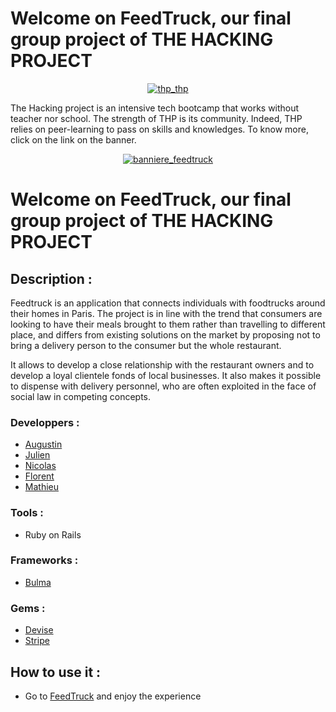 # Welcome on FeedTruck, our final group project of THE HACKING PROJECT

<div>
  <p align="center" >
    <a href="https://www.thehackingproject.org/"><img src="https://i0.wp.com/chromebooklive.com/wp-content/uploads/2018/11/the_hacking_project_logo.png?resize=620%2C171&ssl=1" alt="thp_thp"/></a>
  </p>
  The Hacking project is an intensive tech bootcamp that works without teacher nor school. The strength of THP is its community. Indeed, THP relies on peer-learning to pass on skills and knowledges. To know more, click on the link on the banner.
</div>

<p align="center" >
  <a href="https://feedtruck.herokuapp.com"><img src="https://github.com/aauugguussttiinn/Feedtruck/blob/readme/app/assets/images/banniere.png" alt="banniere_feedtruck"/></a>
</p>

# Welcome on FeedTruck, our final group project of THE HACKING PROJECT

## Description :
Feedtruck is an application that connects individuals with foodtrucks around their homes in Paris.
The project is in line with the trend that consumers are looking to have their meals brought to them rather than travelling to different place, and differs from existing solutions on the market by proposing not to bring a delivery person to the consumer but the whole restaurant.

It allows to develop a close relationship with the restaurant owners and to develop a loyal clientele fonds of local businesses. It also makes it possible to dispense with delivery personnel, who are often exploited in the face of social law in competing concepts.


### Developpers :
- [Augustin](https://github.com/aauugguussttiinn)
- [Julien](https://github.com/guinus70?tab=repositories)
- [Nicolas](https://github.com/Nicolasheckmann)
- [Florent](https://github.com/LandryFlo)
- [Mathieu](https://github.com/MathieuParadis)


### Tools :
* Ruby on Rails

### Frameworks :
* [Bulma](https://bulma.io/)

### Gems :
* [Devise](https://github.com/heartcombo/devise)
* [Stripe](https://github.com/stripe/stripe-ruby)


## How to use it :
 - Go to [FeedTruck](https://feedtruck.herokuapp.com) and enjoy the experience
